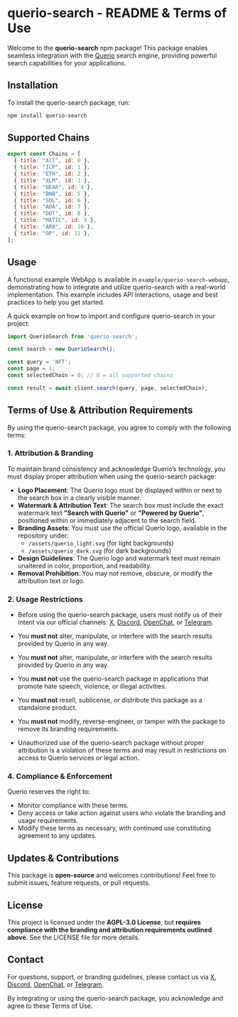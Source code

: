 # querio-search - README & Terms of Use



Welcome to the **querio-search** npm package! This package enables seamless integration with the [Querio](https://querio.io/) search engine, providing powerful search capabilities for your applications.

## Installation

To install the querio-search package, run:

```sh
npm install querio-search
```

## Supported Chains

```js
export const Chains = [
  { title: "All", id: 0 },
  { title: "ICP", id: 1 },
  { title: "ETH", id: 2 },
  { title: "XLM", id: 3 },
  { title: "NEAR", id: 4 },
  { title: "BNB", id: 5 },
  { title: "SOL", id: 6 },
  { title: "ADA", id: 7 },
  { title: "DOT", id: 8 },
  { title: "MATIC", id: 9 },
  { title: "ARB", id: 10 },
  { title: "OP", id: 11 },
];
```

## Usage

A functional example WebApp is available in `example/querio-search-webapp`, demonstrating how to integrate and utilize querio-search with a real-world implementation. This example includes API interactions, usage and best practices to help you get started. 

A quick example on how to import and configure querio-search in your project:

```js
import QuerioSearch from 'querio-search';

const search = new QuerioSearch();

const query = 'NFT';
const page = 1;
const selectedChain = 0; // 0 = all supported chains

const result = await client.search(query, page, selectedChain);
```

## Terms of Use & Attribution Requirements

By using the querio-search package, you agree to comply with the following terms:

### 1. **Attribution & Branding**

To maintain brand consistency and acknowledge Querio’s technology, you must display proper attribution when using the querio-search package:

- **Logo Placement**: The Querio logo must be displayed within or next to the search box in a clearly visible manner.
- **Watermark & Attribution Text**: The search box must include the exact watermark text **"Search with Querio"** or **"Powered by Querio"**, positioned within or immediately adjacent to the search field.
- **Branding Assets**: You must use the official Querio logo, available in the repository under:
  - `/assets/querio_light.svg` (for light backgrounds)
  - `/assets/querio_dark.svg` (for dark backgrounds)
- **Design Guidelines**: The Querio logo and watermark text must remain unaltered in color, proportion, and readability.
- **Removal Prohibition**: You may not remove, obscure, or modify the attribution text or logo.

### 2. **Usage Restrictions**

- Before using the querio-search package, users must notify us of their intent via our official channels: [X](https://twitter.com/querio_io), [Discord](https://discord.gg/Jvb8Xmzgdv), [OpenChat](https://oc.app/community/qbzct-jaaaa-aaaar-au2gq-cai/?ref=jviq4-waaaa-aaaar-aqq7a-cai), or  [Telegram](https://t.me/+VXpWvtRUSyU0MmFk).

- You **must not** alter, manipulate, or interfere with the search results provided by Querio in any way.

- You **must not** alter, manipulate, or interfere with the search results provided by Querio in any way.

- You **must not** use the querio-search package in applications that promote hate speech, violence, or illegal activities.

- You **must not** resell, sublicense, or distribute this package as a standalone product.

- You **must not** modify, reverse-engineer, or tamper with the package to remove its branding requirements.

- Unauthorized use of the querio-search package without proper attribution is a violation of these terms and may result in restrictions on access to Querio services or legal action.

### 4. **Compliance & Enforcement**

Querio reserves the right to:

- Monitor compliance with these terms.
- Deny access or take action against users who violate the branding and usage requirements.
- Modify these terms as necessary, with continued use constituting agreement to any updates.

## Updates & Contributions

This package is **open-source** and welcomes contributions! Feel free to submit issues, feature requests, or pull requests.

## License

This project is licensed under the **AGPL-3.0 License**, but **requires compliance with the branding and attribution requirements outlined above**. See the LICENSE file for more details.

## Contact

For questions, support, or branding guidelines, please contact us via [X](https://twitter.com/querio_io), [Discord](https://discord.gg/Jvb8Xmzgdv), [OpenChat](https://oc.app/community/qbzct-jaaaa-aaaar-au2gq-cai/?ref=jviq4-waaaa-aaaar-aqq7a-cai), or [Telegram](https://t.me/+VXpWvtRUSyU0MmFk).

By integrating or using the querio-search package, you acknowledge and agree to these Terms of Use.
